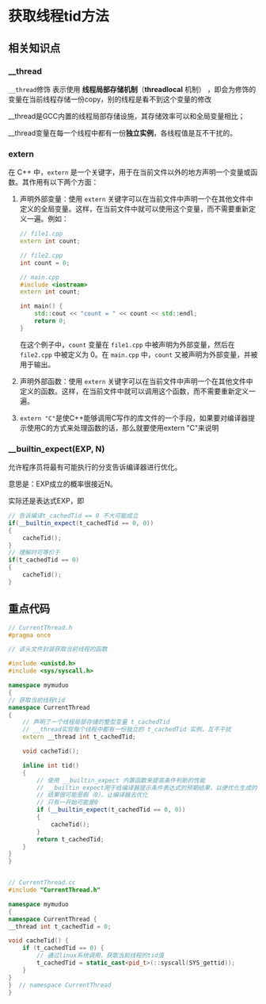 # 获取线程tid方法

## 相关知识点

### \_\_thread

`__thread`修饰 表示使用 **线程局部存储机制**（**threadlocal** 机制） ，即会为修饰的变量在当前线程存储一份copy，别的线程是看不到这个变量的修改

\_\_thread是GCC内置的线程局部存储设施，其存储效率可以和全局变量相比；

\_\_thread变量在每一个线程中都有一份**独立实例**，各线程值是互不干扰的。

### extern

在 C++ 中，`extern` 是一个关键字，用于在当前文件以外的地方声明一个变量或函数。其作用有以下两个方面：

1.  声明外部变量：使用 `extern` 关键字可以在当前文件中声明一个在其他文件中定义的全局变量。这样，在当前文件中就可以使用这个变量，而不需要重新定义一遍。例如：
    
    ```cpp
    // file1.cpp
    extern int count;
    
    // file2.cpp
    int count = 0;
    
    // main.cpp
    #include <iostream>
    extern int count;
    
    int main() {
        std::cout << "count = " << count << std::endl;
        return 0;
    }
    ```
    
    在这个例子中，`count` 变量在 `file1.cpp` 中被声明为外部变量，然后在 `file2.cpp` 中被定义为 0。在 `main.cpp` 中，`count` 又被声明为外部变量，并被用于输出。
    
2.  声明外部函数：使用 `extern` 关键字可以在当前文件中声明一个在其他文件中定义的函数。这样，在当前文件中就可以调用这个函数，而不需要重新定义一遍。
    
3. `extern "C"`是使C++能够调用C写作的库文件的一个手段，如果要对编译器提示使用C的方式来处理函数的话，那么就要使用extern "C"来说明

### \_\_builtin\_expect(EXP, N)

允许程序员将最有可能执行的分支告诉编译器进行优化。

意思是：EXP成立的概率很接近N。

实际还是表达式EXP，即

```cpp
// 告诉编译t_cachedTid == 0 不大可能成立
if(__builtin_expect(t_cachedTid == 0, 0))
{
    cacheTid();
}
// 理解时可等价于
if(t_cachedTid == 0)
{
    cacheTid();
}
```

## 重点代码

```cpp
// CurrentThread.h
#pragma once

// 该头文件封装获取当前线程的函数

#include <unistd.h>
#include <sys/syscall.h>

namespace mymuduo
{
// 获取当前线程tid
namespace CurrentThread
{
    // 声明了一个线程局部存储的整型变量 t_cachedTid
    // __thread实现每个线程中都有一份独立的 t_cachedTid 实例，互不干扰
    extern __thread int t_cachedTid;

    void cacheTid();

    inline int tid()
    {
        // 使用 __builtin_expect 内置函数来提高条件判断的性能
        // __builtin_expect用于给编译器提示条件表达式的预期结果，以便优化生成的代码。
        // 结果很可能是假（0），让编译器去优化
        // 只有一开始可能是0
        if (__builtin_expect(t_cachedTid == 0, 0))
        {
            cacheTid();
        }
        return t_cachedTid;
    }
}
}


// CurrentThread.cc
#include "CurrentThread.h"

namespace mymuduo
{
namespace CurrentThread {
__thread int t_cachedTid = 0;

void cacheTid() {
    if (t_cachedTid == 0) {
        // 通过linux系统调用，获取当前线程的tid值
        t_cachedTid = static_cast<pid_t>(::syscall(SYS_gettid));
    }
}
}  // namespace CurrentThread
}
```